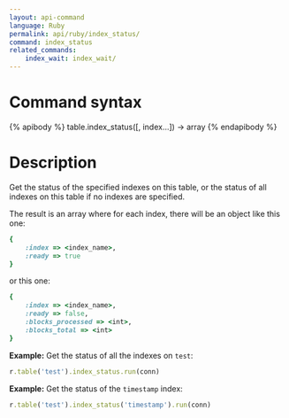 ```yaml
---
layout: api-command
language: Ruby
permalink: api/ruby/index_status/
command: index_status
related_commands:
    index_wait: index_wait/
---
```


# Command syntax #

{% apibody %}
table.index_status([, index...]) &rarr; array
{% endapibody %}

# Description #

Get the status of the specified indexes on this table, or the status
of all indexes on this table if no indexes are specified.

The result is an array where for each index, there will be an object like this one:

```rb
{
    :index => <index_name>,
    :ready => true
}
```

or this one:

```rb
{
    :index => <index_name>,
    :ready => false,
    :blocks_processed => <int>,
    :blocks_total => <int>
}
```



__Example:__ Get the status of all the indexes on `test`:

```rb
r.table('test').index_status.run(conn)
```

__Example:__ Get the status of the `timestamp` index:

```rb
r.table('test').index_status('timestamp').run(conn)
```
